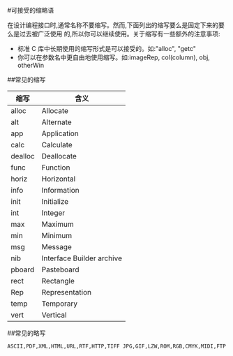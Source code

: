 #可接受的缩略语

在设计编程接口时,通常名称不要缩写。然而,下面列出的缩写要么是固定下来的要么是过去被广泛使用的,所以你可以继续使用。关于缩写有一些额外的注意事项:* 标准 C 库中长期使用的缩写形式是可以接受的。如:"alloc", "getc"* 你可以在参数名中更自由地使用缩写。如:imageRep, col(column), obj, otherWin
##常见的缩写
| 缩写 | 含义 || --- | --- || alloc | Allocate | | alt | Alternate|| app |Application || calc | Calculate || dealloc | Deallocate |
|func | Function |
|horiz |Horizontal||info|Information||init|Initialize||int|Integer ||max|Maximum|min|Minimum||msg|Message|
|nib|Interface Builder archive||pboard|Pasteboard||rect|Rectangle|
|Rep|Representation |
|temp|Temporary|vert|Vertical|
##常见的略写
```
ASCII,PDF,XML,HTML,URL,RTF,HTTP,TIFF JPG,GIF,LZW,ROM,RGB,CMYK,MIDI,FTP```